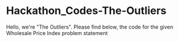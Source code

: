 # Hackathon_Codes-The-Outliers
Hello, we're "The Outliers". Please find below, the code for the given Wholesale Price Index problem statement
